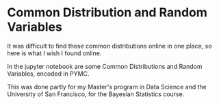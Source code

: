 # Common Distribution and Random Variables

It was difficult to find these common distributions online in one place, so here is what I wish I found online.


In the jupyter notebook are some Common Distributions and Random Variables, encoded in PYMC. 

This was done partly for my Master's program in Data Science and the University of San Francisco, for the Bayesian Statistics course.


